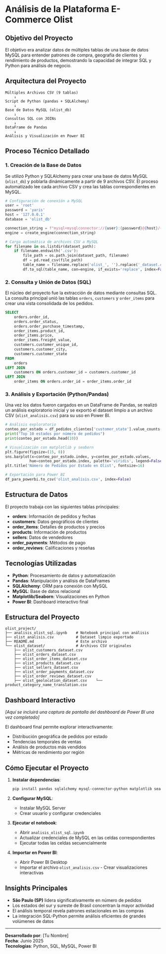 # Análisis de la Plataforma E-Commerce Olist

## Objetivo del Proyecto

El objetivo era analizar datos de múltiples tablas de una base de datos MySQL para entender patrones de compra, geografía de clientes y rendimiento de productos, demostrando la capacidad de integrar SQL y Python para análisis de negocio.

## Arquitectura del Proyecto

```
Múltiples Archivos CSV (9 tablas)
    ↓
Script de Python (pandas + SQLAlchemy)
    ↓
Base de Datos MySQL (olist_db)
    ↓
Consultas SQL con JOINs
    ↓
DataFrame de Pandas
    ↓
Análisis y Visualización en Power BI
```

## Proceso Técnico Detallado

### 1. Creación de la Base de Datos
Se utilizó Python y SQLAlchemy para crear una base de datos MySQL (`olist_db`) y poblarla dinámicamente a partir de 9 archivos CSV. El proceso automatizado lee cada archivo CSV y crea las tablas correspondientes en MySQL.

```python
# Configuración de conexión a MySQL
user = 'root'
password = 'yaris'
host = '127.0.0.1'
database = 'olist_db'

connection_string = f"mysql+mysqlconnector://{user}:{password}@{host}/{database}"
engine = create_engine(connection_string)

# Carga automática de archivos CSV a MySQL
for filename in os.listdir(dataset_path):
    if filename.endswith('.csv'):
        file_path = os.path.join(dataset_path, filename)
        df = pd.read_csv(file_path)
        table_name = filename.replace('olist_', '').replace('_dataset.csv', '')
        df.to_sql(table_name, con=engine, if_exists='replace', index=False)
```

### 2. Consulta y Unión de Datos (SQL)
El núcleo del proyecto fue la extracción de datos mediante consultas SQL. La consulta principal unió las tablas `orders`, `customers` y `order_items` para crear una vista consolidada de los pedidos.

```sql
SELECT
    orders.order_id,
    orders.order_status,
    orders.order_purchase_timestamp,
    order_items.product_id,
    order_items.price,
    order_items.freight_value,
    customers.customer_unique_id,
    customers.customer_city,
    customers.customer_state
FROM
    orders
LEFT JOIN
    customers ON orders.customer_id = customers.customer_id
LEFT JOIN
    order_items ON orders.order_id = order_items.order_id
```

### 3. Análisis y Exportación (Python/Pandas)
Una vez los datos fueron cargados en un DataFrame de Pandas, se realizó un análisis exploratorio inicial y se exportó el dataset limpio a un archivo CSV (`olist_analisis.csv`) para su uso en Power BI.

```python
# Análisis exploratorio
conteo_por_estado = df_pedidos_clientes['customer_state'].value_counts()
print("Top 10 estados por número de pedidos")
print(conteo_por_estado.head(10))

# Visualización con matplotlib y seaborn
plt.figure(figsize=(15, 8))
sns.barplot(x=conteo_por_estado.index, y=conteo_por_estado.values, 
           hue=conteo_por_estado.index, palette='viridis', legend=False)
plt.title('Número de Pedidos por Estado en Olist', fontsize=16)

# Exportación para Power BI
df_para_powerbi.to_csv('olist_analisis.csv', index=False)
```

## Estructura de Datos

El proyecto trabaja con las siguientes tablas principales:
- **orders**: Información de pedidos y fechas
- **customers**: Datos geográficos de clientes
- **order_items**: Detalles de productos y precios
- **products**: Información de productos
- **sellers**: Datos de vendedores
- **order_payments**: Métodos de pago
- **order_reviews**: Calificaciones y reseñas

## Tecnologías Utilizadas

- **Python**: Procesamiento de datos y automatización
- **Pandas**: Manipulación y análisis de DataFrames
- **SQLAlchemy**: ORM para conexión con MySQL
- **MySQL**: Base de datos relacional
- **Matplotlib/Seaborn**: Visualizaciones en Python
- **Power BI**: Dashboard interactivo final

## Estructura del Proyecto

```
olist_project/
├── analisis_olist_sql.ipynb    # Notebook principal con análisis
├── olist_analisis.csv          # Dataset limpio exportado
├── README.md                   # Este archivo
└── olist_dataset/              # Archivos CSV originales
    ├── olist_customers_dataset.csv
    ├── olist_orders_dataset.csv
    ├── olist_order_items_dataset.csv
    ├── olist_products_dataset.csv
    ├── olist_sellers_dataset.csv
    ├── olist_order_payments_dataset.csv
    ├── olist_order_reviews_dataset.csv
    ├── olist_geolocation_dataset.csv    └── product_category_name_translation.csv
```

## Dashboard Interactivo

*[Aquí se incluirá una captura de pantalla del dashboard de Power BI una vez completado]*

El dashboard final permite explorar interactivamente:
- Distribución geográfica de pedidos por estado
- Tendencias temporales de ventas
- Análisis de productos más vendidos
- Métricas de rendimiento por región

## Cómo Ejecutar el Proyecto

1. **Instalar dependencias**:
   ```bash
   pip install pandas sqlalchemy mysql-connector-python matplotlib seaborn
   ```

2. **Configurar MySQL**:
   - Instalar MySQL Server
   - Crear usuario y configurar credenciales

3. **Ejecutar el notebook**:
   - Abrir `analisis_olist_sql.ipynb`
   - Actualizar credenciales de MySQL en las celdas correspondientes
   - Ejecutar todas las celdas secuencialmente

4. **Importar en Power BI**:
   - Abrir Power BI Desktop
   - Importar el archivo `olist_analisis.csv`   - Crear visualizaciones interactivas

## Insights Principales

- **São Paulo (SP)** lidera significativamente en número de pedidos
- Los estados del sur y sureste de Brasil concentran la mayor actividad
- El análisis temporal revela patrones estacionales en las compras
- La integración SQL-Python permite análisis eficientes de grandes volúmenes de datos

---

**Desarrollado por**: [Tu Nombre]  
**Fecha**: Junio 2025  
**Tecnologías**: Python, SQL, MySQL, Power BI
